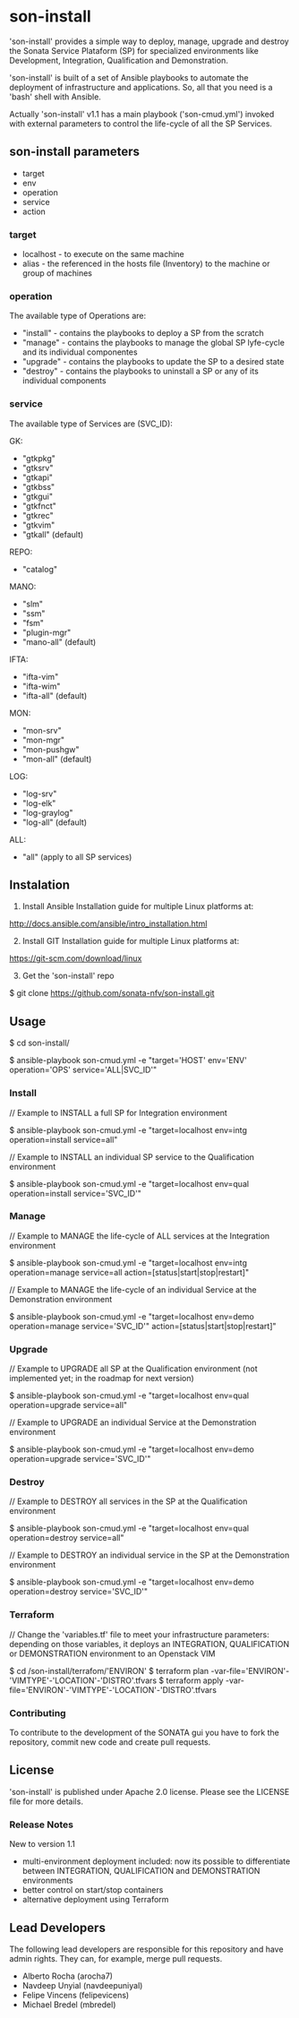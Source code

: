 # son-install

'son-install' provides a simple way to deploy, manage, upgrade and destroy the Sonata Service Plataform (SP) for specialized environments like Development, Integration, Qualification and Demonstration.

'son-install' is built of a set of Ansible playbooks to automate the deployment of infrastructure and applications. So, all that you need is a 'bash' shell with Ansible.
 
Actually 'son-install' v1.1 has a main playbook ('son-cmud.yml') invoked with external parameters to control the life-cycle of all the SP Services.


## son-install parameters

* target
* env
* operation
* service
* action


### target

* localhost - to execute on the same machine
* alias - the referenced in the hosts file (Inventory) to the machine or group of machines


### operation

The available type of Operations are:
* "install" - contains the playbooks to deploy a SP from the scratch
* "manage"  - contains the playbooks to manage the global SP lyfe-cycle and its individual componentes
* "upgrade" - contains the playbooks to update the SP to a desired state
* "destroy" - contains the playbooks to uninstall a SP or any of its individual components


### service

The available type of Services are (SVC_ID):

GK:
* "gtkpkg"
* "gtksrv"
* "gtkapi"
* "gtkbss"
* "gtkgui"
* "gtkfnct"
* "gtkrec"
* "gtkvim"
* "gtkall" (default)

REPO:
* "catalog"

MANO:
* "slm"
* "ssm"
* "fsm"
* "plugin-mgr"
* "mano-all" (default)

IFTA:
* "ifta-vim"
* "ifta-wim"
* "ifta-all" (default)

MON:
* "mon-srv"
* "mon-mgr"
* "mon-pushgw"
* "mon-all" (default)

LOG:
* "log-srv"
* "log-elk"
* "log-graylog"
* "log-all" (default)

ALL:
* "all" (apply to all SP services)


## Instalation

1. Install Ansible 
Installation guide for multiple Linux platforms at: 

  http://docs.ansible.com/ansible/intro_installation.html 

2. Install GIT 
Installation guide for multiple Linux platforms at:

  https://git-scm.com/download/linux

3. Get the 'son-install' repo

  $ git clone https://github.com/sonata-nfv/son-install.git


## Usage

  $ cd son-install/

  $ ansible-playbook son-cmud.yml -e "target='HOST' env='ENV' operation='OPS' service='ALL|SVC_ID'"

### Install

// Example to INSTALL a full SP for Integration environment

  $ ansible-playbook son-cmud.yml -e "target=localhost env=intg operation=install service=all"

// Example to INSTALL an individual SP service to the Qualification environment

  $ ansible-playbook son-cmud.yml -e "target=localhost env=qual operation=install service='SVC_ID'"

### Manage

// Example to MANAGE the life-cycle of ALL services at the Integration environment 

  $ ansible-playbook son-cmud.yml -e "target=localhost env=intg operation=manage service=all action=[status|start|stop|restart]" 

// Example to MANAGE the life-cycle of an individual Service at the Demonstration environment

  $ ansible-playbook son-cmud.yml -e "target=localhost env=demo operation=manage service='SVC_ID'" action=[status|start|stop|restart]"


### Upgrade

// Example to UPGRADE all SP at the Qualification environment (not implemented yet; in the roadmap for next version)

  $ ansible-playbook son-cmud.yml -e "target=localhost env=qual operation=upgrade service=all"

// Example to UPGRADE an individual Service at the Demonstration environment

  $ ansible-playbook son-cmud.yml -e "target=localhost env=demo operation=upgrade service='SVC_ID'"


### Destroy

// Example to DESTROY all services in the SP at the Qualification environment

  $ ansible-playbook son-cmud.yml -e "target=localhost env=qual operation=destroy service=all"

// Example to DESTROY an individual service in the SP at the Demonstration environment

  $ ansible-playbook son-cmud.yml -e "target=localhost env=demo operation=destroy service='SVC_ID'"


### Terraform 

//  Change the 'variables.tf' file to meet your infrastructure parameters: depending on those variables, it deploys an INTEGRATION, QUALIFICATION or DEMONSTRATION environment to an Openstack VIM

  $ cd /son-install/terrafom/'ENVIRON'
  $ terraform plan  -var-file='ENVIRON'-'VIMTYPE'-'LOCATION'-'DISTRO'.tfvars
  $ terraform apply -var-file='ENVIRON'-'VIMTYPE'-'LOCATION'-'DISTRO'.tfvars


### Contributing

To contribute to the development of the SONATA gui you have to fork the repository, commit new code and create pull requests.


## License

'son-install'  is published under Apache 2.0 license. Please see the LICENSE file for more details. 


### Release Notes

New to version 1.1
* multi-environment deployment included: now its possible to differentiate between INTEGRATION, QUALIFICATION and DEMONSTRATION environments
* better control on start/stop containers
* alternative deployment using Terraform


## Lead Developers

The following lead developers are responsible for this repository and have admin rights. They can, for example, merge pull requests. 

* Alberto Rocha (arocha7)
* Navdeep Unyial (navdeepuniyal)
* Felipe Vincens (felipevicens)
* Michael Bredel (mbredel)
